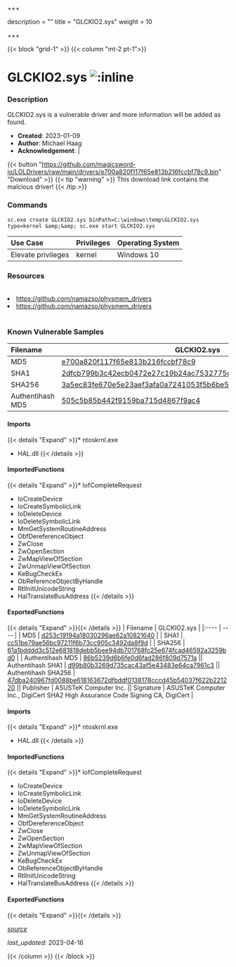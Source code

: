 +++

description = ""
title = "GLCKIO2.sys"
weight = 10

+++


{{< block "grid-1" >}}
{{< column "mt-2 pt-1">}}


# GLCKIO2.sys ![:inline](/images/twitter_verified.png) 


### Description

GLCKIO2.sys is a vulnerable driver and more information will be added as found.

- **Created**: 2023-01-09
- **Author**: Michael Haag
- **Acknowledgement**:  | [](https://twitter.com/)

{{< button "https://github.com/magicsword-io/LOLDrivers/raw/main/drivers/e700a820f117f65e813b216fccbf78c9.bin" "Download" >}}
{{< tip "warning" >}}
This download link contains the malcious driver!
{{< /tip >}}

### Commands

```
sc.exe create GLCKIO2.sys binPath=C:\windows\temp\GLCKIO2.sys type=kernel &amp;&amp; sc.exe start GLCKIO2.sys
```

| Use Case | Privileges | Operating System | 
|:---- | ---- | ---- |
| Elevate privileges | kernel | Windows 10 |

### Resources
<br>
<li><a href=" https://github.com/namazso/physmem_drivers"> https://github.com/namazso/physmem_drivers</a></li>
<li><a href="https://github.com/namazso/physmem_drivers">https://github.com/namazso/physmem_drivers</a></li>
<br>

### Known Vulnerable Samples

| Filename | GLCKIO2.sys |
|:---- | ---- | 
| MD5 | <a href="https://www.virustotal.com/gui/file/e700a820f117f65e813b216fccbf78c9">e700a820f117f65e813b216fccbf78c9</a> |
| SHA1 | <a href="https://www.virustotal.com/gui/file/2dfcb799b3c42ecb0472e27c19b24ac7532775ce">2dfcb799b3c42ecb0472e27c19b24ac7532775ce</a> |
| SHA256 | <a href="https://www.virustotal.com/gui/file/3a5ec83fe670e5e23aef3afa0a7241053f5b6be5e6ca01766d6b5f9177183c25">3a5ec83fe670e5e23aef3afa0a7241053f5b6be5e6ca01766d6b5f9177183c25</a> |
| Authentihash MD5 | <a href="https://www.virustotal.com/gui/search/authentihash%253A505c5b85b442f9159ba715d4867f9ac4">505c5b85b442f9159ba715d4867f9ac4</a> || Authentihash SHA1 | <a href="https://www.virustotal.com/gui/search/authentihash%253A83644f9ece6d6ef3517e1829595c52380922ed35">83644f9ece6d6ef3517e1829595c52380922ed35</a> || Authentihash SHA256 | <a href="https://www.virustotal.com/gui/search/authentihash%253A25a0854ef48a4dfbc7f04e94d2b11757e3613b241d39d46a19cb389ce42887e4">25a0854ef48a4dfbc7f04e94d2b11757e3613b241d39d46a19cb389ce42887e4</a> || Publisher | ASUSTeK Computer Inc. || Signature | ASUSTeK Computer Inc., DigiCert SHA2 High Assurance Code Signing CA, DigiCert   |
#### Imports
{{< details "Expand" >}}* ntoskrnl.exe
* HAL.dll
{{< /details >}}
#### ImportedFunctions
{{< details "Expand" >}}* IofCompleteRequest
* IoCreateDevice
* IoCreateSymbolicLink
* IoDeleteDevice
* IoDeleteSymbolicLink
* MmGetSystemRoutineAddress
* ObfDereferenceObject
* ZwClose
* ZwOpenSection
* ZwMapViewOfSection
* ZwUnmapViewOfSection
* KeBugCheckEx
* ObReferenceObjectByHandle
* RtlInitUnicodeString
* HalTranslateBusAddress
{{< /details >}}
#### ExportedFunctions
{{< details "Expand" >}}{{< /details >}}
| Filename | GLCKIO2.sys |
|:---- | ---- | 
| MD5 | <a href="https://www.virustotal.com/gui/file/d253c19194a18030296ae62a10821640">d253c19194a18030296ae62a10821640</a> |
| SHA1 | <a href="https://www.virustotal.com/gui/file/cc51be79ae56bc97211f6b73cc905c3492da8f9d">cc51be79ae56bc97211f6b73cc905c3492da8f9d</a> |
| SHA256 | <a href="https://www.virustotal.com/gui/file/61a1bdddd3c512e681818debb5bee94db701768fc25e674fcad46592a3259bd0">61a1bdddd3c512e681818debb5bee94db701768fc25e674fcad46592a3259bd0</a> |
| Authentihash MD5 | <a href="https://www.virustotal.com/gui/search/authentihash%253A86b5239d6b6fe0d6fad286f809d7571a">86b5239d6b6fe0d6fad286f809d7571a</a> || Authentihash SHA1 | <a href="https://www.virustotal.com/gui/search/authentihash%253Ad99b80b3269d735cac43af5e43483e64ca7961c3">d99b80b3269d735cac43af5e43483e64ca7961c3</a> || Authentihash SHA256 | <a href="https://www.virustotal.com/gui/search/authentihash%253A47dba240967fd0088be618163672dfbddf0138178cccd45b54037f622b221220">47dba240967fd0088be618163672dfbddf0138178cccd45b54037f622b221220</a> || Publisher | ASUSTeK Computer Inc. || Signature | ASUSTeK Computer Inc., DigiCert SHA2 High Assurance Code Signing CA, DigiCert   |
#### Imports
{{< details "Expand" >}}* ntoskrnl.exe
* HAL.dll
{{< /details >}}
#### ImportedFunctions
{{< details "Expand" >}}* IofCompleteRequest
* IoCreateDevice
* IoCreateSymbolicLink
* IoDeleteDevice
* IoDeleteSymbolicLink
* MmGetSystemRoutineAddress
* ObfDereferenceObject
* ZwClose
* ZwOpenSection
* ZwMapViewOfSection
* ZwUnmapViewOfSection
* KeBugCheckEx
* ObReferenceObjectByHandle
* RtlInitUnicodeString
* HalTranslateBusAddress
{{< /details >}}
#### ExportedFunctions
{{< details "Expand" >}}{{< /details >}}



[*source*](https://github.com/magicsword-io/LOLDrivers/tree/main/yaml/glckio2.yaml)

*last_updated:* 2023-04-16








{{< /column >}}
{{< /block >}}
